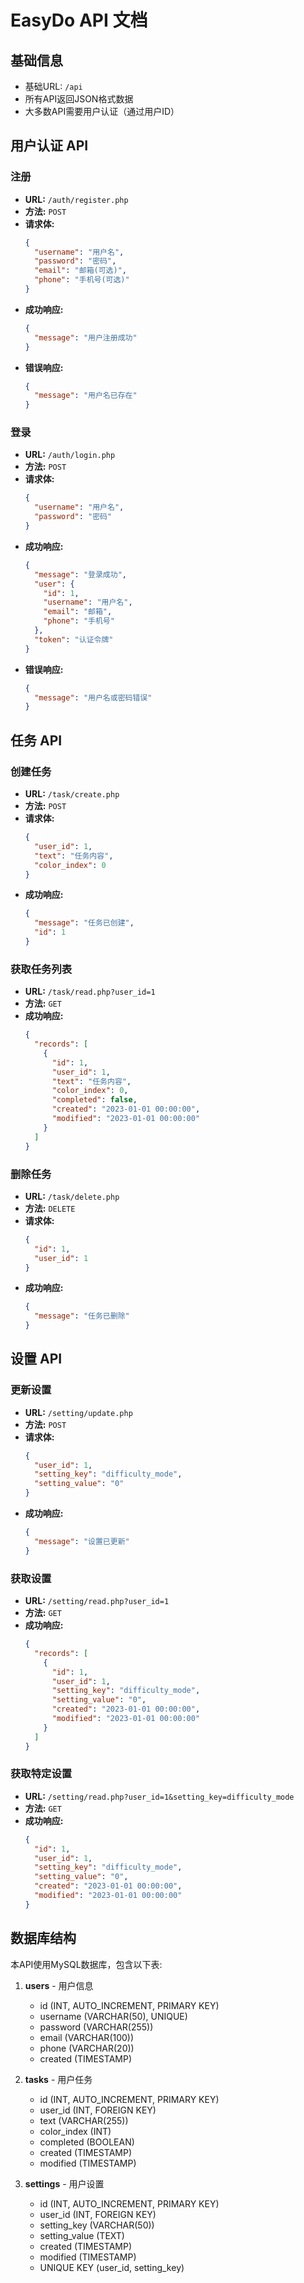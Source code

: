 # EasyDo API 文档

## 基础信息

- 基础URL: `/api`
- 所有API返回JSON格式数据
- 大多数API需要用户认证（通过用户ID）

## 用户认证 API

### 注册

- **URL:** `/auth/register.php`
- **方法:** `POST`
- **请求体:**
  ```json
  {
    "username": "用户名",
    "password": "密码",
    "email": "邮箱(可选)",
    "phone": "手机号(可选)"
  }
  ```
- **成功响应:**
  ```json
  {
    "message": "用户注册成功"
  }
  ```
- **错误响应:**
  ```json
  {
    "message": "用户名已存在"
  }
  ```

### 登录

- **URL:** `/auth/login.php`
- **方法:** `POST`
- **请求体:**
  ```json
  {
    "username": "用户名",
    "password": "密码"
  }
  ```
- **成功响应:**
  ```json
  {
    "message": "登录成功",
    "user": {
      "id": 1,
      "username": "用户名",
      "email": "邮箱",
      "phone": "手机号"
    },
    "token": "认证令牌"
  }
  ```
- **错误响应:**
  ```json
  {
    "message": "用户名或密码错误"
  }
  ```

## 任务 API

### 创建任务

- **URL:** `/task/create.php`
- **方法:** `POST`
- **请求体:**
  ```json
  {
    "user_id": 1,
    "text": "任务内容",
    "color_index": 0
  }
  ```
- **成功响应:**
  ```json
  {
    "message": "任务已创建",
    "id": 1
  }
  ```

### 获取任务列表

- **URL:** `/task/read.php?user_id=1`
- **方法:** `GET`
- **成功响应:**
  ```json
  {
    "records": [
      {
        "id": 1,
        "user_id": 1,
        "text": "任务内容",
        "color_index": 0,
        "completed": false,
        "created": "2023-01-01 00:00:00",
        "modified": "2023-01-01 00:00:00"
      }
    ]
  }
  ```

### 删除任务

- **URL:** `/task/delete.php`
- **方法:** `DELETE`
- **请求体:**
  ```json
  {
    "id": 1,
    "user_id": 1
  }
  ```
- **成功响应:**
  ```json
  {
    "message": "任务已删除"
  }
  ```

## 设置 API

### 更新设置

- **URL:** `/setting/update.php`
- **方法:** `POST`
- **请求体:**
  ```json
  {
    "user_id": 1,
    "setting_key": "difficulty_mode",
    "setting_value": "0"
  }
  ```
- **成功响应:**
  ```json
  {
    "message": "设置已更新"
  }
  ```

### 获取设置

- **URL:** `/setting/read.php?user_id=1`
- **方法:** `GET`
- **成功响应:**
  ```json
  {
    "records": [
      {
        "id": 1,
        "user_id": 1,
        "setting_key": "difficulty_mode",
        "setting_value": "0",
        "created": "2023-01-01 00:00:00",
        "modified": "2023-01-01 00:00:00"
      }
    ]
  }
  ```

### 获取特定设置

- **URL:** `/setting/read.php?user_id=1&setting_key=difficulty_mode`
- **方法:** `GET`
- **成功响应:**
  ```json
  {
    "id": 1,
    "user_id": 1,
    "setting_key": "difficulty_mode",
    "setting_value": "0",
    "created": "2023-01-01 00:00:00",
    "modified": "2023-01-01 00:00:00"
  }
  ```

## 数据库结构

本API使用MySQL数据库，包含以下表:

1. **users** - 用户信息
   - id (INT, AUTO_INCREMENT, PRIMARY KEY)
   - username (VARCHAR(50), UNIQUE)
   - password (VARCHAR(255))
   - email (VARCHAR(100))
   - phone (VARCHAR(20))
   - created (TIMESTAMP)

2. **tasks** - 用户任务
   - id (INT, AUTO_INCREMENT, PRIMARY KEY)
   - user_id (INT, FOREIGN KEY)
   - text (VARCHAR(255))
   - color_index (INT)
   - completed (BOOLEAN)
   - created (TIMESTAMP)
   - modified (TIMESTAMP)

3. **settings** - 用户设置
   - id (INT, AUTO_INCREMENT, PRIMARY KEY)
   - user_id (INT, FOREIGN KEY)
   - setting_key (VARCHAR(50))
   - setting_value (TEXT)
   - created (TIMESTAMP)
   - modified (TIMESTAMP)
   - UNIQUE KEY (user_id, setting_key) 